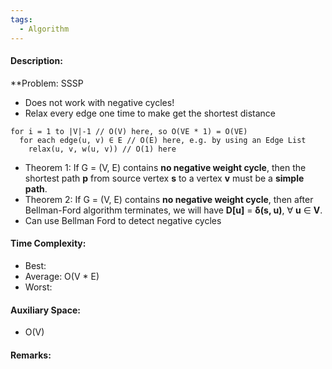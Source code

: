```yaml
---
tags:
  - Algorithm
---
```

#### Description:
**Problem: SSSP
- Does not work with negative cycles!
- Relax every edge one time to make get the shortest distance
```
for i = 1 to |V|-1 // O(V) here, so O(VE * 1) = O(VE)  
  for each edge(u, v) ∈ E // O(E) here, e.g. by using an Edge List  
    relax(u, v, w(u, v)) // O(1) here
```
- Theorem 1: If G = (V, E) contains **no negative weight cycle**, then the shortest path **p** from source vertex **s** to a vertex **v** must be a **simple path**.
- Theorem 2: If G = (V, E) contains **no negative weight cycle**, then after Bellman-Ford algorithm terminates, we will have **D\[u\]** = **δ(s, u)**, ∀ **u** ∈ **V**.
- Can use Bellman Ford to detect negative cycles
#### Time Complexity:
- Best: 
- Average: O(V * E)
- Worst: 

#### Auxiliary Space:
- O(V)
#### Remarks:
